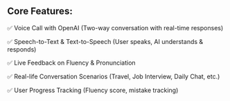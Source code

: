 ## Core Features:

✅ Voice Call with OpenAI (Two-way conversation with real-time responses)

✅ Speech-to-Text & Text-to-Speech (User speaks, AI understands & responds)

✅ Live Feedback on Fluency & Pronunciation

✅ Real-life Conversation Scenarios (Travel, Job Interview, Daily Chat, etc.)

✅ User Progress Tracking (Fluency score, mistake tracking)
